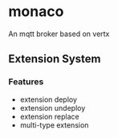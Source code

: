 # monaco
An mqtt broker based on vertx

## Extension System

### Features

- extension deploy
- extension undeploy
- extension replace
- multi-type extension
